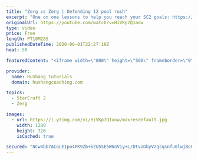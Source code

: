 ```yaml
---
title: "Zerg vs Zerg | Defending 12 pool rush"
excerpt: "One on one lessons to help you reach your SC2 goals: https://www.hushangcoaching.com ------------------------------------------------------------------------------------------------------- In this guide we take a look at how to defend one of the most infamous \"zerg rushes\" in sc2: the 12 pool. This rush"
originalUrl: https://youtube.com/watch?v=HiVKp7Q1aow
type: video
price: Free
length: PT10M28S
publishedDateTime: 2020-06-01T22:27:10Z
heat: 50

featuredContent: "<iframe width=\"800\" height=\"500\" frameborder=\"0\" src=\"https://www.youtube.com/embed/HiVKp7Q1aow\" allow=\"accelerometer; autoplay; encrypted-media; gyroscope; picture-in-picture\" allowfullscreen></iframe>"

provider:
  name: HuShang Tutorials
  domain: hushangcoaching.com

topics:
  - StarCraft 2
  - Zerg

images:
  - url: https://i.ytimg.com/vi/HiVKp7Q1aow/maxresdefault.jpg
    width: 1280
    height: 720
    isCached: true

secured: "NCw4bb7ACoLEIpo4PK9Zb+kZU5SE5WNnV1y+L/DtvoDbyVzqsqsnfu0lwjBoGZ1jUqI8A/n8hV/Tor2YeI1pYRzve0G0mmVqqc6Mu6avniZkbFyA6+ufr3VogH9YbTyAL5SA1bw+W95Jc8KDVL1PZ+JpRh0S71cuESY+kz7Ic+nrhQGvFubje9CBQQD6+mKrrb8MxvwA1pPSXNDclSuROcX271bHYxrWqnCatYIEdEdON1SVBg4jHvPNHQ5qgh7TtE8cCtYM5dQROO6HyicTXj7NjsKVbaEXSyDk/FzGVX8553qYqMFCbBqBbTglywXR5qwzl3SJjp96QqgKr/bLqjRZGyGNht7olHxJedQBxkc+qKrZ+aO7yO53r9Yndk5nM4rY/n83U2bDorwVXlwtwQONkPbETBMzqYYhO/BhLYM=;0eP/dtIGi/vOu2LzL30Pgg=="
---
```


